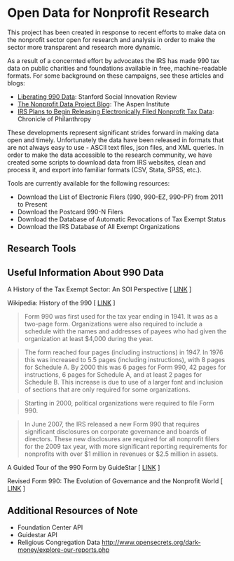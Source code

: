 # Open Data for Nonprofit Research

This project has been created in response to recent efforts to make data on the nonprofit sector open for research and analysis in order to make the sector more transparent and research more dynamic. 

As a result of a concernted effort by advocates the IRS has made 990 tax data on public charities and foundations available in free, machine-readable formats. For some background on these campaigns, see these articles and blogs:

* [Liberating 990 Data](http://ssir.org/articles/entry/liberating_990_data): Stanford Social Innovation Review
* [The Nonprofit Data Project Blog](https://www.aspeninstitute.org/programs/program-on-philanthropy-and-social-innovation-psi/nonprofit-data-project-updates/): The Aspen Institute
* [IRS Plans to Begin Releasing Electronically Filed Nonprofit Tax Data](https://philanthropy.com/article/IRS-Plans-to-Begin-Releasing/231265): Chronicle of Philanthropy

These developments represent significant strides forward in making data open and timely. Unfortunately the data have been released in formats that are not always easy to use - ASCII text files, json files, and XML queries. In order to make the data accessible to the research community, we have created some scripts to download data from IRS websites, clean and process it, and export into familiar formats (CSV, Stata, SPSS, etc.).

Tools are currently available for the following resources:

* Download the List of Electronic Filers (990, 990-EZ, 990-PF) from 2011 to Present
* Download the Postcard 990-N Filers 
* Download the Database of Automatic Revocations of Tax Exempt Status
* Download the IRS Database of All Exempt Organizations



## Research Tools




## Useful Information About 990 Data

A History of the Tax Exempt Sector: An SOI Perspective [ [LINK](https://www.irs.gov/pub/irs-soi/tehistory.pdf) ]

Wikipedia: History of the 990 [ [LINK](https://en.wikipedia.org/wiki/Form_990#History) ]

> Form 990 was first used for the tax year ending in 1941. It was as a two-page form. Organizations were also required to include a schedule with the names and addresses of payees who had given the organization at least $4,000 during the year.

> The form reached four pages (including instructions) in 1947. In 1976 this was increased to 5.5 pages (including instructions), with 8 pages for Schedule A. By 2000 this was 6 pages for Form 990, 42 pages for instructions, 6 pages for Schedule A, and at least 2 pages for Schedule B. This increase is due to use of a larger font and inclusion of sections that are only required for some organizations.

> Starting in 2000, political organizations were required to file Form 990.

> In June 2007, the IRS released a new Form 990 that requires significant disclosures on corporate governance and boards of directors. These new disclosures are required for all nonprofit filers for the 2009 tax year, with more significant reporting requirements for nonprofits with over $1 million in revenues or $2.5 million in assets.

A Guided Tour of the 990 Form by GuideStar [ [LINK](https://www.guidestar.org/ViewCmsFile.aspx?ContentID=4208) ]

Revised Form 990: The Evolution of Governance and the Nonprofit World [ [LINK](http://www.thetaxadviser.com/issues/2009/aug/revisedform990theevolutionofgovernanceandthenonprofitworld.html) ]



## Additional Resources of Note

* Foundation Center API
* Guidestar API
* Religious Congregation Data
http://www.opensecrets.org/dark-money/explore-our-reports.php
